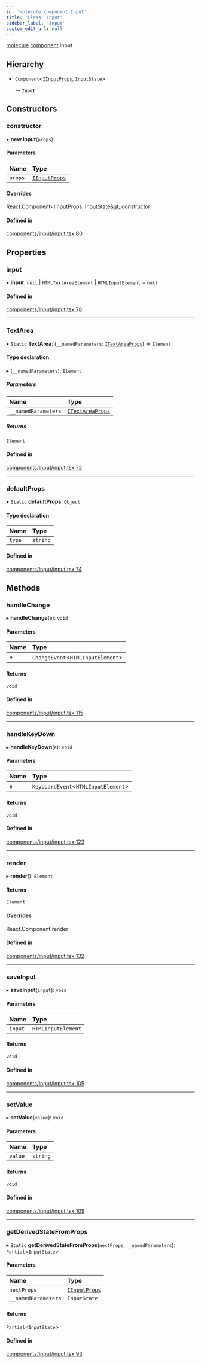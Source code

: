 ```yaml
---
id: 'molecule.component.Input'
title: 'Class: Input'
sidebar_label: 'Input'
custom_edit_url: null
---
```


[molecule](../namespaces/molecule).[component](../namespaces/molecule.component).Input

## Hierarchy

-   `Component`<[`IInputProps`](../interfaces/molecule.component.IInputProps), `InputState`\>

    ↳ **`Input`**

## Constructors

### constructor

• **new Input**(`props`)

#### Parameters

| Name    | Type                                                          |
| :------ | :------------------------------------------------------------ |
| `props` | [`IInputProps`](../interfaces/molecule.component.IInputProps) |

#### Overrides

React.Component&lt;IInputProps, InputState\&gt;.constructor

#### Defined in

[components/input/input.tsx:80](https://github.com/DTStack/molecule/blob/ff1a27ef/src/components/input/input.tsx#L80)

## Properties

### input

• **input**: `null` \| `HTMLTextAreaElement` \| `HTMLInputElement` = `null`

#### Defined in

[components/input/input.tsx:78](https://github.com/DTStack/molecule/blob/ff1a27ef/src/components/input/input.tsx#L78)

---

### TextArea

▪ `Static` **TextArea**: (`__namedParameters`: [`ITextAreaProps`](../interfaces/molecule.component.ITextAreaProps)) => `Element`

#### Type declaration

▸ (`__namedParameters`): `Element`

##### Parameters

| Name                | Type                                                                |
| :------------------ | :------------------------------------------------------------------ |
| `__namedParameters` | [`ITextAreaProps`](../interfaces/molecule.component.ITextAreaProps) |

##### Returns

`Element`

#### Defined in

[components/input/input.tsx:72](https://github.com/DTStack/molecule/blob/ff1a27ef/src/components/input/input.tsx#L72)

---

### defaultProps

▪ `Static` **defaultProps**: `Object`

#### Type declaration

| Name   | Type     |
| :----- | :------- |
| `type` | `string` |

#### Defined in

[components/input/input.tsx:74](https://github.com/DTStack/molecule/blob/ff1a27ef/src/components/input/input.tsx#L74)

## Methods

### handleChange

▸ **handleChange**(`e`): `void`

#### Parameters

| Name | Type                               |
| :--- | :--------------------------------- |
| `e`  | `ChangeEvent`<`HTMLInputElement`\> |

#### Returns

`void`

#### Defined in

[components/input/input.tsx:115](https://github.com/DTStack/molecule/blob/ff1a27ef/src/components/input/input.tsx#L115)

---

### handleKeyDown

▸ **handleKeyDown**(`e`): `void`

#### Parameters

| Name | Type                                 |
| :--- | :----------------------------------- |
| `e`  | `KeyboardEvent`<`HTMLInputElement`\> |

#### Returns

`void`

#### Defined in

[components/input/input.tsx:123](https://github.com/DTStack/molecule/blob/ff1a27ef/src/components/input/input.tsx#L123)

---

### render

▸ **render**(): `Element`

#### Returns

`Element`

#### Overrides

React.Component.render

#### Defined in

[components/input/input.tsx:132](https://github.com/DTStack/molecule/blob/ff1a27ef/src/components/input/input.tsx#L132)

---

### saveInput

▸ **saveInput**(`input`): `void`

#### Parameters

| Name    | Type               |
| :------ | :----------------- |
| `input` | `HTMLInputElement` |

#### Returns

`void`

#### Defined in

[components/input/input.tsx:105](https://github.com/DTStack/molecule/blob/ff1a27ef/src/components/input/input.tsx#L105)

---

### setValue

▸ **setValue**(`value`): `void`

#### Parameters

| Name    | Type     |
| :------ | :------- |
| `value` | `string` |

#### Returns

`void`

#### Defined in

[components/input/input.tsx:109](https://github.com/DTStack/molecule/blob/ff1a27ef/src/components/input/input.tsx#L109)

---

### getDerivedStateFromProps

▸ `Static` **getDerivedStateFromProps**(`nextProps`, `__namedParameters`): `Partial`<`InputState`\>

#### Parameters

| Name                | Type                                                          |
| :------------------ | :------------------------------------------------------------ |
| `nextProps`         | [`IInputProps`](../interfaces/molecule.component.IInputProps) |
| `__namedParameters` | `InputState`                                                  |

#### Returns

`Partial`<`InputState`\>

#### Defined in

[components/input/input.tsx:93](https://github.com/DTStack/molecule/blob/ff1a27ef/src/components/input/input.tsx#L93)
